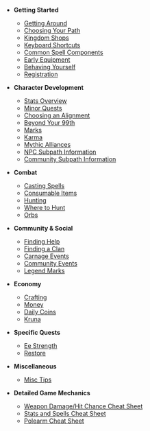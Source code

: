 - **Getting Started**

  - [Getting Around](basics/getting-around.md)
  - [Choosing Your Path](basics/choosing-your-path.md)
  - [Kingdom Shops](basics/kingdom-shops.md)
  - [Keyboard Shortcuts](basics/keyboard-shortcuts.md)
  - [Common Spell Components](basics/spell-components.md)
  - [Early Equipment](basics/early-equipment.md)
  - [Behaving Yourself](basics/behaving-yourself.md)
  - [Registration](basics/registration.md)

- **Character Development**

  - [Stats Overview](character/stats-overview.md)
  - [Minor Quests](character/minor-quests.md)
  - [Choosing an Alignment](character/choosing-an-alignment.md)
  - [Beyond Your 99th](character/beyond-99th.md)
  - [Marks](character/marks.md)
  - [Karma](character/karma.md)
  - [Mythic Alliances](character/mythic-alliances.md)
  - [NPC Subpath Information](character/npc-subpath.md)
  - [Community Subpath Information](character/community-subpath.md)

- **Combat**

  - [Casting Spells](combat/casting-spells.md)
  - [Consumable Items](combat/consumable-items.md)
  - [Hunting](combat/hunting.md)
  - [Where to Hunt](combat/where-to-hunt.md)
  - [Orbs](combat/orbs.md)

- **Community & Social**

  - [Finding Help](community/finding-help.md)
  - [Finding a Clan](community/finding-clan.md)
  - [Carnage Events](community/carnage-events.md)
  - [Community Events](community/community-events.md)
  - [Legend Marks](community/legend.md)

- **Economy**

  - [Crafting](economy/crafting.md)
  - [Money](economy/money.md)
  - [Daily Coins](economy/daily-coins.md)
  - [Kruna](economy/kruna.md)

- **Specific Quests**

  - [Ee Strength](quests/ee-strength.md)
  - [Restore](quests/restore.md)

- **Miscellaneous**

  - [Misc Tips](misc/misc-tips.md)


- **Detailed Game Mechanics**
  - [Weapon Damage/Hit Chance Cheat Sheet](mechanics/weapon-damage-cheat.md)
  - [Stats and Spells Cheat Sheet](mechanics/stats-spells-cheat.md)
  - [Polearm Cheat Sheet](mechanics/polearm-cheat.md)
